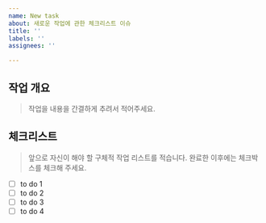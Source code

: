 ```yaml
---
name: New task
about: 새로운 작업에 관한 체크리스트 이슈
title: ''
labels: ''
assignees: ''

---
```


## 작업 개요

> 작업을 내용을 간결하게 추려서 적어주세요.

## 체크리스트
> 앞으로 자신이 해야 할 구체적 작업 리스트를 적습니다.  완료한 이후에는 체크박스를 체크해 주세요.
- [ ] to do 1
- [ ] to do 2
- [ ] to do 3
- [ ] to do 4
